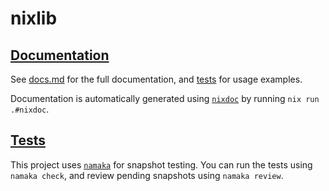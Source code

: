# nixlib

## [Documentation][docs]

See [docs.md][docs] for the full documentation, and [tests][tests] for usage examples.

Documentation is automatically generated using [`nixdoc`][nixdoc] by running `nix run .#nixdoc`.

## [Tests][tests]

This project uses [`namaka`][namaka] for snapshot testing.
You can run the tests using `namaka check`, and review pending snapshots using `namaka review`.


[tests]: ./tests
[docs]: ./docs.md
[namaka]: https://github.com/nix-community/namaka
[nixdoc]: https://github.com/nix-community/nixdoc
